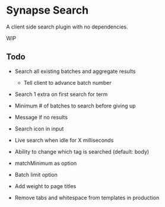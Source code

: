 # Synapse Search

A client side search plugin with no dependencies.

WIP

## Todo
- Search all existing batches and aggregate results
	+ Tell client to advance batch number
- Search 1 extra on first search for term
- Minimum # of batches to search before giving up
- Message if no results

- Search icon in input
- Live search when idle for X milliseconds
- Ability to change which tag is searched (default: body)
- matchMinimum as option
- Batch limit option
- Add weight to page titles
- Remove tabs and whitespace from templates in production
